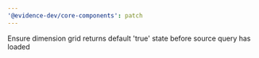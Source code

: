 ```yaml
---
'@evidence-dev/core-components': patch
---
```


Ensure dimension grid returns default 'true' state before source query has loaded
